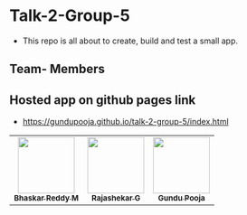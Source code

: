 # Talk-2-Group-5
- This repo is all about to create, build and test a small app.

## Team- Members
<table>
<td align="center"><a href="https://github.com/Bhaskar2909"><img src="https://avatars.githubusercontent.com/u/60013714?s=400&u=acd92b4e2b14cd3a5c6930878eadae21ccf74cb3&v=4" width="100px;" alt=""/><br /><sub><b>Bhaskar Reddy M</b></sub></a><br /></td>
 <td align="center"><a href="https://github.com/Rajshekar2641"><img src="https://avatars.githubusercontent.com/u/60024301?s=400&u=b6e5f59a48a3b7d697025c824e866fac05e95541&v=4" width="100px;" alt=""/><br /><sub><b>Rajashekar G</b></sub></a><br /></td>
 <td align="center"><a href="https://github.com/GUNDUPOOJA"><img src="https://avatars.githubusercontent.com/u/60015515?s=400&u=a691ffb3d3f0d5b6668835340aa29ca8599d7667&v=4" width="100px;" alt=""/><br /><sub><b>Gundu Pooja</b></sub></a><br /></td>
 
 ## Hosted app on github pages link
 - https://gundupooja.github.io/talk-2-group-5/index.html

